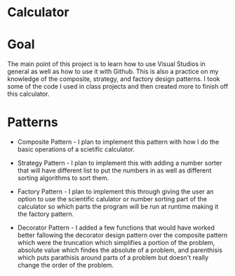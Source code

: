 # Calculator

# Goal
The main point of this project is to learn how to use Visual Studios in general as well as how to use it with Github. This is also a practice on my knowledge of the composite, strategy, and factory design patterns. I took some of the code I used in class projects and then created more to finish off this calculator.

# Patterns
- Composite Pattern - I plan to implement this pattern with how I do the basic operations of a scietific calculator.

- Strategy Pattern - I plan  to implement this with adding a number sorter that will have different list to put the numbers in as well as different sorting algorithms to sort them.

- Factory Pattern - I plan to implement this through giving the user an option to use the scientific calulator or number sorting part of the calculator so which parts the program will be run at runtime making it the factory pattern.

- Decorator Pattern - I added a few functions that would have worked better fallowing the decorator design pattern over the composite pattern which were the truncation which simplifies a portion of the problem, absolute value which findes the absolute of a problem, and parenthisis which puts parathisis around parts of a problem but doesn't really change the order of the problem.
